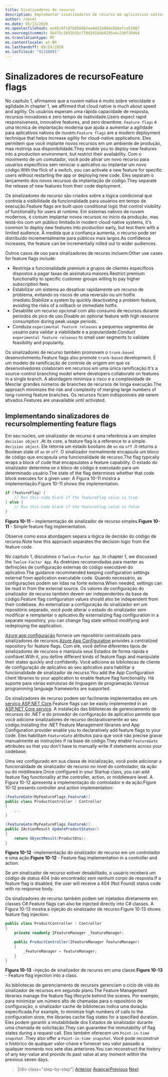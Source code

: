 ```yaml
---
title: Sinalizadores de recurso
description: Implementar sinalizadores de recurso em aplicativos nativos de nuvem utilizando Azure App config
author: robvet
ms.date: 05/13/2020
ms.openlocfilehash: ee45c9f187b056887ea6dd3a08da508afca51987
ms.sourcegitcommit: 5b475c1855b32cf78d2d1bbb4295e4c236f39464
ms.translationtype: MT
ms.contentlocale: pt-BR
ms.lasthandoff: 09/24/2020
ms.locfileid: "91158091"
---
```

# <a name="feature-flags"></a><span data-ttu-id="c2ab0-103">Sinalizadores de recurso</span><span class="sxs-lookup"><span data-stu-id="c2ab0-103">Feature flags</span></span>

<span data-ttu-id="c2ab0-104">No capítulo 1, afirmamos que a nuvem nativa é muito sobre velocidade e agilidade.</span><span class="sxs-lookup"><span data-stu-id="c2ab0-104">In chapter 1, we affirmed that cloud native is much about speed and agility.</span></span> <span data-ttu-id="c2ab0-105">Os usuários esperam uma rápida capacidade de resposta, recursos inovadores e zero tempo de inatividade.</span><span class="sxs-lookup"><span data-stu-id="c2ab0-105">Users expect rapid responsiveness, innovative features, and zero downtime.</span></span> <span data-ttu-id="c2ab0-106">`Feature flags` é uma técnica de implantação moderna que ajuda a aumentar a agilidade para aplicativos nativos de nuvem.</span><span class="sxs-lookup"><span data-stu-id="c2ab0-106">`Feature flags` are a modern deployment technique that helps increase agility for cloud-native applications.</span></span> <span data-ttu-id="c2ab0-107">Eles permitem que você implante novos recursos em um ambiente de produção, mas restrinja sua disponibilidade.</span><span class="sxs-lookup"><span data-stu-id="c2ab0-107">They enable you to deploy new features into a production environment, but restrict their availability.</span></span> <span data-ttu-id="c2ab0-108">Com o movimento de um comutador, você pode ativar um novo recurso para usuários específicos sem reiniciar o aplicativo ou implantar um novo código.</span><span class="sxs-lookup"><span data-stu-id="c2ab0-108">With the flick of a switch, you can activate a new feature for specific users without restarting the app or deploying new code.</span></span> <span data-ttu-id="c2ab0-109">Eles separam o lançamento dos novos recursos da implantação de código.</span><span class="sxs-lookup"><span data-stu-id="c2ab0-109">They separate the release of new features from their code deployment.</span></span>

<span data-ttu-id="c2ab0-110">Os sinalizadores de recurso são criados sobre a lógica condicional que controla a visibilidade da funcionalidade para usuários em tempo de execução.</span><span class="sxs-lookup"><span data-stu-id="c2ab0-110">Feature flags are built upon conditional logic that control visibility of functionality for users at runtime.</span></span> <span data-ttu-id="c2ab0-111">Em sistemas nativos de nuvem modernos, é comum implantar novos recursos no início da produção, mas testá-los com um público limitado.</span><span class="sxs-lookup"><span data-stu-id="c2ab0-111">In modern cloud-native systems, it's common to deploy new features into production early, but test them with a limited audience.</span></span> <span data-ttu-id="c2ab0-112">À medida que a confiança aumenta, o recurso pode ser distribuído incrementalmente para públicos mais largos.</span><span class="sxs-lookup"><span data-stu-id="c2ab0-112">As confidence increases, the feature can be incrementally rolled out to wider audiences.</span></span>

<span data-ttu-id="c2ab0-113">Outros casos de uso para sinalizadores de recurso incluem:</span><span class="sxs-lookup"><span data-stu-id="c2ab0-113">Other use cases for feature flags include:</span></span>

- <span data-ttu-id="c2ab0-114">Restrinja a funcionalidade premium a grupos de clientes específicos dispostos a pagar taxas de assinatura maiores.</span><span class="sxs-lookup"><span data-stu-id="c2ab0-114">Restrict premium functionality to specific customer groups willing to pay higher subscription fees.</span></span>
- <span data-ttu-id="c2ab0-115">Estabilizar um sistema ao desativar rapidamente um recurso de problema, evitando os riscos de uma reversão ou um hotfix imediato.</span><span class="sxs-lookup"><span data-stu-id="c2ab0-115">Stabilize a system by quickly deactivating a problem feature, avoiding the risks of a rollback or immediate hotfix.</span></span>
- <span data-ttu-id="c2ab0-116">Desabilite um recurso opcional com alto consumo de recursos durante períodos de pico de uso.</span><span class="sxs-lookup"><span data-stu-id="c2ab0-116">Disable an optional feature with high resource consumption during peak usage periods.</span></span>
- <span data-ttu-id="c2ab0-117">Conduza `experimental feature releases` a pequenos segmentos de usuário para validar a viabilidade e a popularidade.</span><span class="sxs-lookup"><span data-stu-id="c2ab0-117">Conduct `experimental feature releases` to small user segments to validate feasibility and popularity.</span></span>

<span data-ttu-id="c2ab0-118">Os sinalizadores de recurso também promovem o `trunk-based` desenvolvimento.</span><span class="sxs-lookup"><span data-stu-id="c2ab0-118">Feature flags also promote `trunk-based` development.</span></span> <span data-ttu-id="c2ab0-119">É um modelo de ramificação de controle de origem em que os desenvolvedores colaboram em recursos em uma única ramificação.</span><span class="sxs-lookup"><span data-stu-id="c2ab0-119">It's a source-control branching model where developers collaborate on features in a single branch.</span></span> <span data-ttu-id="c2ab0-120">A abordagem minimiza o risco e a complexidade de Mesclar grandes números de branches de recursos de longa execução.</span><span class="sxs-lookup"><span data-stu-id="c2ab0-120">The approach minimizes the risk and complexity of merging large numbers of long-running feature branches.</span></span> <span data-ttu-id="c2ab0-121">Os recursos ficam indisponíveis até serem ativados.</span><span class="sxs-lookup"><span data-stu-id="c2ab0-121">Features are unavailable until activated.</span></span>

## <a name="implementing-feature-flags"></a><span data-ttu-id="c2ab0-122">Implementando sinalizadores de recurso</span><span class="sxs-lookup"><span data-stu-id="c2ab0-122">Implementing feature flags</span></span>

<span data-ttu-id="c2ab0-123">Em seu núcleo, um sinalizador de recurso é uma referência a um simples `decision object` .</span><span class="sxs-lookup"><span data-stu-id="c2ab0-123">At its core, a feature flag is a reference to a simple `decision object`.</span></span> <span data-ttu-id="c2ab0-124">Ele retorna um estado booliano de `on` ou `off` .</span><span class="sxs-lookup"><span data-stu-id="c2ab0-124">It returns a Boolean state of `on` or `off`.</span></span> <span data-ttu-id="c2ab0-125">O sinalizador normalmente encapsula um bloco de código que encapsula uma funcionalidade de recurso.</span><span class="sxs-lookup"><span data-stu-id="c2ab0-125">The flag typically wraps a block of code that encapsulates a feature capability.</span></span> <span data-ttu-id="c2ab0-126">O estado do sinalizador determina se o bloco de código é executado para um determinado usuário.</span><span class="sxs-lookup"><span data-stu-id="c2ab0-126">The state of the flag determines whether that code block executes for a given user.</span></span> <span data-ttu-id="c2ab0-127">A Figura 10-11 mostra a implementação.</span><span class="sxs-lookup"><span data-stu-id="c2ab0-127">Figure 10-11 shows the implementation.</span></span>

```csharp
if (featureFlag) {
    // Run this code block if the featureFlag value is true
} else {
    // Run this code block if the featureFlag value is false
}
```

<span data-ttu-id="c2ab0-128">**Figura 10-11** – implementação de sinalizador de recurso simples.</span><span class="sxs-lookup"><span data-stu-id="c2ab0-128">**Figure 10-11** - Simple feature flag implementation.</span></span>

<span data-ttu-id="c2ab0-129">Observe como essa abordagem separa a lógica de decisão do código de recurso.</span><span class="sxs-lookup"><span data-stu-id="c2ab0-129">Note how this approach separates the decision logic from the feature code.</span></span>

<span data-ttu-id="c2ab0-130">No capítulo 1, discutimos o `Twelve-Factor App` .</span><span class="sxs-lookup"><span data-stu-id="c2ab0-130">In chapter 1, we discussed the `Twelve-Factor App`.</span></span> <span data-ttu-id="c2ab0-131">As diretrizes recomendadas para manter as definições de configuração externas do código executável do aplicativo.</span><span class="sxs-lookup"><span data-stu-id="c2ab0-131">The guidance recommended keeping configuration settings external from application executable code.</span></span> <span data-ttu-id="c2ab0-132">Quando necessário, as configurações podem ser lidas na fonte externa.</span><span class="sxs-lookup"><span data-stu-id="c2ab0-132">When needed, settings can be read in from the external source.</span></span> <span data-ttu-id="c2ab0-133">Os valores de configuração do sinalizador de recurso também devem ser independentes da base de código.</span><span class="sxs-lookup"><span data-stu-id="c2ab0-133">Feature flag configuration values should also be independent from their codebase.</span></span> <span data-ttu-id="c2ab0-134">Ao externalizar a configuração do sinalizador em um repositório separado, você pode alterar o estado do sinalizador sem modificar e reimplantar o aplicativo.</span><span class="sxs-lookup"><span data-stu-id="c2ab0-134">By externalizing flag configuration in a separate repository, you can change flag state without modifying and redeploying the application.</span></span>

<span data-ttu-id="c2ab0-135">[Azure app configuração](/azure/azure-app-configuration/overview) fornece um repositório centralizado para sinalizadores de recursos.</span><span class="sxs-lookup"><span data-stu-id="c2ab0-135">[Azure App Configuration](/azure/azure-app-configuration/overview) provides a centralized repository for feature flags.</span></span> <span data-ttu-id="c2ab0-136">Com ele, você define diferentes tipos de sinalizadores de recursos e manipula seus Estados de forma rápida e confiável.</span><span class="sxs-lookup"><span data-stu-id="c2ab0-136">With it, you define different kinds of feature flags and manipulate their states quickly and confidently.</span></span> <span data-ttu-id="c2ab0-137">Você adiciona as bibliotecas de cliente de configuração de aplicativo ao seu aplicativo para habilitar a funcionalidade de sinalizador de recurso.</span><span class="sxs-lookup"><span data-stu-id="c2ab0-137">You add the App Configuration client libraries to your application to enable feature flag functionality.</span></span> <span data-ttu-id="c2ab0-138">Há suporte para várias estruturas de linguagem de programação.</span><span class="sxs-lookup"><span data-stu-id="c2ab0-138">Various programming language frameworks are supported.</span></span>

<span data-ttu-id="c2ab0-139">Os sinalizadores de recurso podem ser facilmente implementados em um [serviço ASP.NET Core](/azure/azure-app-configuration/use-feature-flags-dotnet-core).</span><span class="sxs-lookup"><span data-stu-id="c2ab0-139">Feature flags can be easily implemented in an [ASP.NET Core service](/azure/azure-app-configuration/use-feature-flags-dotnet-core).</span></span> <span data-ttu-id="c2ab0-140">A instalação das bibliotecas de gerenciamento de recursos do .NET e do provedor de configuração de aplicativo permite que você adicione sinalizadores de recurso declarativamente ao seu código.</span><span class="sxs-lookup"><span data-stu-id="c2ab0-140">Installing the .NET Feature Management libraries and App Configuration provider enable you to declaratively add feature flags to your code.</span></span> <span data-ttu-id="c2ab0-141">Eles habilitam `FeatureGate` atributos para que você não precise gravar manualmente as instruções if na base de código.</span><span class="sxs-lookup"><span data-stu-id="c2ab0-141">They enable `FeatureGate` attributes so that you don't have to manually write if statements across your codebase.</span></span>

<span data-ttu-id="c2ab0-142">Uma vez configurado em sua classe de inicialização, você pode adicionar a funcionalidade de sinalizador de recurso no nível do controlador, da ação ou do middleware.</span><span class="sxs-lookup"><span data-stu-id="c2ab0-142">Once configured in your Startup class, you can add feature flag functionality at the controller, action, or middleware level.</span></span> <span data-ttu-id="c2ab0-143">A Figura 10-12 apresenta a implementação do controlador e da ação:</span><span class="sxs-lookup"><span data-stu-id="c2ab0-143">Figure 10-12 presents controller and action implementation:</span></span>

```csharp
[FeatureGate(MyFeatureFlags.FeatureA)]
public class ProductController : Controller
{
    ...
}
```

```csharp
[FeatureGate(MyFeatureFlags.FeatureA)]
public IActionResult UpdateProductStatus()
{
    return ObjectResult(ProductDto);
}
```

<span data-ttu-id="c2ab0-144">**Figura 10-12** -implementação do sinalizador de recurso em um controlador e uma ação.</span><span class="sxs-lookup"><span data-stu-id="c2ab0-144">**Figure 10-12** - Feature flag implementation in a controller and action.</span></span>

<span data-ttu-id="c2ab0-145">Se um sinalizador de recurso estiver desabilitado, o usuário receberá um código de status 404 (não encontrado) sem nenhum corpo de resposta.</span><span class="sxs-lookup"><span data-stu-id="c2ab0-145">If a feature flag is disabled, the user will receive a 404 (Not Found) status code with no response body.</span></span>

<span data-ttu-id="c2ab0-146">Os sinalizadores de recurso também podem ser injetados diretamente em classes C#.</span><span class="sxs-lookup"><span data-stu-id="c2ab0-146">Feature flags can also be injected directly into C# classes.</span></span> <span data-ttu-id="c2ab0-147">A Figura 10-13 mostra a injeção do sinalizador de recurso:</span><span class="sxs-lookup"><span data-stu-id="c2ab0-147">Figure 10-13 shows feature flag injection:</span></span>

```csharp
public class ProductController : Controller
{
    private readonly IFeatureManager _featureManager;

    public ProductController(IFeatureManager featureManager)
    {
        _featureManager = featureManager;
    }
}
```

<span data-ttu-id="c2ab0-148">**Figura 10-13** -injeção de sinalizador de recurso em uma classe.</span><span class="sxs-lookup"><span data-stu-id="c2ab0-148">**Figure 10-13** - Feature flag injection into a class.</span></span>

<span data-ttu-id="c2ab0-149">As bibliotecas de gerenciamento de recursos gerenciam o ciclo de vida do sinalizador de recursos em segundo plano.</span><span class="sxs-lookup"><span data-stu-id="c2ab0-149">The Feature Management libraries manage the feature flag lifecycle behind the scenes.</span></span> <span data-ttu-id="c2ab0-150">Por exemplo, para minimizar um número alto de chamadas para o repositório de configuração, o sinalizador cache de bibliotecas indica uma duração especificada.</span><span class="sxs-lookup"><span data-stu-id="c2ab0-150">For example, to minimize high numbers of calls to the configuration store, the libraries cache flag states for a specified duration.</span></span> <span data-ttu-id="c2ab0-151">Eles podem garantir a imutabilidade dos Estados de sinalizador durante uma chamada de solicitação.</span><span class="sxs-lookup"><span data-stu-id="c2ab0-151">They can guarantee the immutability of flag states during a request call.</span></span> <span data-ttu-id="c2ab0-152">Eles também oferecem um `Point-in-time snapshot` .</span><span class="sxs-lookup"><span data-stu-id="c2ab0-152">They also offer a `Point-in-time snapshot`.</span></span> <span data-ttu-id="c2ab0-153">Você pode reconstruir o histórico de qualquer valor-chave e fornecer seu valor passado a qualquer momento nos sete dias anteriores.</span><span class="sxs-lookup"><span data-stu-id="c2ab0-153">You can reconstruct the history of any key-value and provide its past value at any moment within the previous seven days.</span></span>

>[!div class="step-by-step"]
><span data-ttu-id="c2ab0-154">[Anterior](devops.md) 
> [Avançar](infrastructure-as-code.md)</span><span class="sxs-lookup"><span data-stu-id="c2ab0-154">[Previous](devops.md)
[Next](infrastructure-as-code.md)</span></span>
